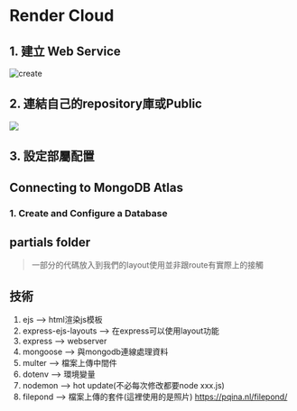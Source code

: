 # Render Cloud
## 1. 建立 Web Service 
![create](https://i.imgur.com/NFd059r.png)

## 2. 連結自己的repository庫或Public

![](https://i.imgur.com/sSd6o2d.png)

## 3. 設定部屬配置

## Connecting to MongoDB Atlas

### 1. Create and Configure a Database


## partials folder
> 一部分的代碼放入到我們的layout使用並非跟route有實際上的接觸

## 技術

1. ejs --> html渲染js模板
2. express-ejs-layouts --> 在express可以使用layout功能
3. express --> webserver
4. mongoose --> 與mongodb連線處理資料
5. multer --> 檔案上傳中間件
6. dotenv --> 環境變量
7. nodemon --> hot update(不必每次修改都要node xxx.js)
8. filepond --> 檔案上傳的套件(這裡使用的是照片) https://pqina.nl/filepond/
